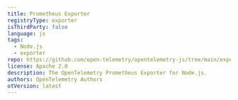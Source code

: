 ```yaml
---
title: Prometheus Exporter
registryType: exporter
isThirdParty: false
language: js
tags:
  - Node.js
  - exporter
repo: https://github.com/open-telemetry/opentelemetry-js/tree/main/experimental/packages/opentelemetry-exporter-prometheus
license: Apache 2.0
description: The OpenTelemetry Prometheus Exporter for Node.js.
authors: OpenTelemetry Authors
otVersion: latest
---
```

